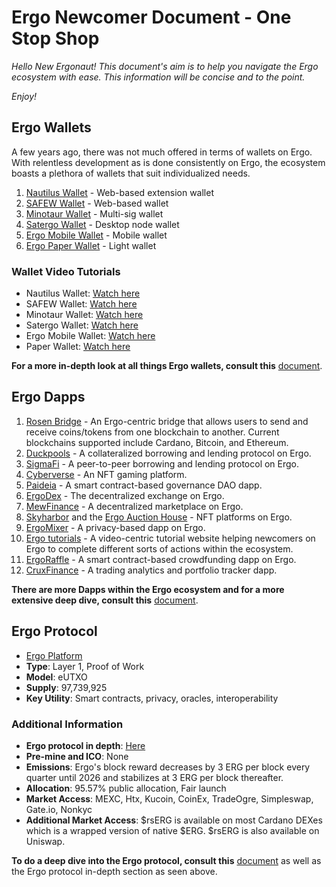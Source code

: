 
# Ergo Newcomer Document - One Stop Shop

*Hello New Ergonaut! This document's aim is to help you navigate the Ergo ecosystem with ease. This information will be concise and to the point.*

*Enjoy!*

## Ergo Wallets

A few years ago, there was not much offered in terms of wallets on Ergo. With relentless development as is done consistently on Ergo, the ecosystem boasts a plethora of wallets that suit individualized needs.

1. [Nautilus Wallet](https://ergoplatform.org/en/blog/2022-03-10-storing-crypto-on-ergo-nautilus-wallet/) - Web-based extension wallet
2. [SAFEW Wallet](https://ergoplatform.org/en/blog/2022-03-25-storing-ergo-safew/) - Web-based wallet
3. [Minotaur Wallet](https://github.com/minotaur-ergo/minotaur-wallet) - Multi-sig wallet
4. [Satergo Wallet](https://satergo.com/) - Desktop node wallet
5. [Ergo Mobile Wallet](https://ergoplatform.org/en/ergo-wallet-app/) - Mobile wallet
6. [Ergo Paper Wallet](https://ergopaperwallet.org/) - Light wallet

### Wallet Video Tutorials

- Nautilus Wallet: [Watch here](https://www.youtube.com/watch?v=hMwtwlUpnRQ)
- SAFEW Wallet: [Watch here](https://www.youtube.com/watch?v=DFf-dDlCpzM)
- Minotaur Wallet: [Watch here](https://www.youtube.com/watch?v=cUs2EXxNn7s)
- Satergo Wallet: [Watch here](https://www.youtube.com/watch?v=68d5_3vkXO4)
- Ergo Mobile Wallet: [Watch here](https://www.youtube.com/watch?v=zxJ00gZEw9Y)
- Paper Wallet: [Watch here](https://www.youtube.com/watch?v=0qTasq-nSNw)

**For a more in-depth look at all things Ergo wallets, consult this** [document](https://docs.google.com/document/d/1GkG3vQ5cXwsuwI12usokcWGHT8RXQdlc0yldV7MjGQ8/edit#heading=h.y61spo7793e1).

## Ergo Dapps

1. [Rosen Bridge](https://rosen.tech/) - An Ergo-centric bridge that allows users to send and receive coins/tokens from one blockchain to another. Current blockchains supported include Cardano, Bitcoin, and Ethereum.
2. [Duckpools](https://www.duckpools.io/) - A collateralized borrowing and lending protocol on Ergo.
3. [SigmaFi](https://sigmafi.app/#/) - A peer-to-peer borrowing and lending protocol on Ergo.
4. [Cyberverse](https://playcyberverse.com/) - An NFT gaming platform.
5. [Paideia](https://www.paideia.im/) - A smart contract-based governance DAO dapp.
6. [ErgoDex](https://www.ergodex.io/ergo/swap) - The decentralized exchange on Ergo.
7. [MewFinance](https://mewfinance.com/) - A decentralized marketplace on Ergo.
8. [Skyharbor](https://www.skyharbor.io/) and the [Ergo Auction House](https://ergoauctions.org/) - NFT platforms on Ergo.
9. [ErgoMixer](https://ergoplatform.org/en/blog/2020_03_20_ergo_mixer/) - A privacy-based dapp on Ergo.
10. [Ergo tutorials](https://ergotutorials.com/) - A video-centric tutorial website helping newcomers on Ergo to complete different sorts of actions within the ecosystem.
11. [ErgoRaffle](https://ergoraffle.com/) - A smart contract-based crowdfunding dapp on Ergo.
12. [CruxFinance](https://cruxfinance.io/) - A trading analytics and portfolio tracker dapp.

**There are more Dapps within the Ergo ecosystem and for a more extensive deep dive, consult this** [document](https://docs.google.com/document/d/1Xs_mfpQYigvRfP8pS8V8JKsGusoj1aNdwA_FBy0Bwws/edit).

## Ergo Protocol

- [Ergo Platform](https://ergoplatform.org/en/)
- **Type**: Layer 1, Proof of Work
- **Model**: eUTXO
- **Supply**: 97,739,925
- **Key Utility**: Smart contracts, privacy, oracles, interoperability

### Additional Information

- **Ergo protocol in depth**: [Here](https://docs.google.com/presentation/d/e/2PACX-1vQMR27WLXAQ5NiuBb2EJ5wadU8DoJEzJmsrp_oqVNKmPOAATdF6Cjw9IKaW2InO0Xqr85xTI4luPPUE/pub?start=false&loop=false&delayms=3000&slide=id.g195421e485f_0_4)
- **Pre-mine and ICO**: None
- **Emissions**: Ergo's block reward decreases by 3 ERG per block every quarter until 2026 and stabilizes at 3 ERG per block thereafter.
- **Allocation**: 95.57% public allocation, Fair launch
- **Market Access**: MEXC, Htx, Kucoin, CoinEx, TradeOgre, Simpleswap, Gate.io, Nonkyc
- **Additional Market Access**: $rsERG is available on most Cardano DEXes which is a wrapped version of native $ERG. $rsERG is also available on Uniswap.

**To do a deep dive into the Ergo protocol, consult this** [document](https://docs.google.com/document/d/1rSNGAg8qEjoVCGfxeQGs98CemACGQO-8myVCNLuGdAI/edit) as well as the Ergo protocol in-depth section as seen above.
